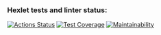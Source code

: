 ### Hexlet tests and linter status:
[![Actions Status](https://github.com/BellatorJS/frontend-project-lvl3/workflows/hexlet-check/badge.svg)](https://github.com/BellatorJS/frontend-project-lvl3/actions)
[![Test Coverage](https://api.codeclimate.com/v1/badges/6d4bf4f8af00535cb96b/test_coverage)](https://codeclimate.com/github/BellatorJS/frontend-project-lvl3/test_coverage)
[![Maintainability](https://api.codeclimate.com/v1/badges/6d4bf4f8af00535cb96b/maintainability)](https://codeclimate.com/github/BellatorJS/frontend-project-lvl3/maintainability)
